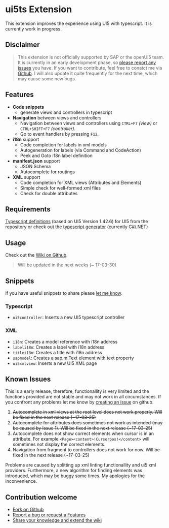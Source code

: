 # ui5ts Extension

This extension improves the experience using UI5 with typescript. It is currently work in progress.

## Disclaimer

> This extension is not officially supported by SAP or the openUi5 team. It is currently in an early development phase, so [please report any issues](https://github.com/apazureck/openui5vscodeTypescriptTools/issues) you have. If you want to contribute, feel free to conatct me via [Github](https://github.com/apazureck/openui5vscodeTypescriptTools/issues). I will also update it quite frequently for the next time, which may cause some new bugs.

## Features

* **Code snippets**
  * generate views and controllers in typescript
* **Navigation** between views and controllers
  * Navigation between views and controllers using `CTRL+F7` _(view)_ or `CTRL+SHIFT+F7` _(controller)_.
  * Go to event handlers by pressing `F12`.
* **i18n** support
  * Code completion for labels in xml models
  * Autogeneration for labels (via Command and CodeAction)
  * Peek and Goto i18n label definition
* **manifest.json** support
  * JSON Schema
  * Autocomplete for routings
* **XML** support
  * Code completion for XML views (Attributes and Elements)
  * Simple check for well-formed xml files
  * Check for double attributes

## Requirements

[Typescript definitions](https://github.com/apazureck/UI5TypescriptDeclarations) (based on UI5 Version 1.42.6) for UI5 from the repository or check out the [typescript generator](https://github.com/apazureck/openui5TypescriptGenerator/stargazers) (currently C#/.NET)

## Usage

Check out the [Wiki on Github](https://github.com/apazureck/openui5vscodeTypescriptTools/wiki).

> Will be updated in the next weeks (~ 17-03-30)

## Snippets

If you have useful snippets to share please [let me know](https://github.com/apazureck/openui5vscodeTypescriptTools/issues).

### Typescript

<!--TYPESCRIPTSNIPPETS-->
* `ui5controller`: Inserts a new UI5 typescript controller

<!--TYPESCRIPTSNIPPETS-->

### XML

<!--XMLSNIPPETS-->

* `i18n`: Creates a model reference with i18n address
* `labeli18n`: Creates a label with i18n address
* `titlei18n`: Creates a title with i18n address
* `sapmodel`: Creates a sap.m.Text element with text property
* `ui5xmlview`: Inserts a new UI5 XML page

<!--XMLSNIPPETS-->

## Known Issues

This is a early release, therefore, functionallity is very limited and the functions provided are not stable and may not work in all circumstances. If you confront any problems let me know by [creating an issue](https://github.com/apazureck/openui5vscodeTypescriptTools/issues) on github.

1. ~~Autocomplete in xml views at the root level does not work properly. Will be fixed in the next release (~17-03-25)~~
1. ~~Autocomplete for attributes does sometimes not work as intended (may be caused by Issue 1). Will be fixed in the next release (~17-03-25)~~
1. Autocomplete does not show correct elements when cursor is in an attribute. For example `<Page><content>!Cursorpos!</content>` will sometimes not display the correct elements.
1. Navigation from fragment to controllers does not work for now. Will be fixed in the next release (~17-03-25)

Problems are caused by splitting up xml linting functionallity and ui5 xml providers. Furthermore, a new algorithm for finding elements was introduced, which may be buggy some times. My apologies for the inconvenience.

## Contribution welcome

* [Fork on Github](https://github.com/apazureck/openui5vscodeTypescriptTools)
* [Report a bug or request a Features](https://github.com/apazureck/openui5vscodeTypescriptTools/issues)
* [Share your knowledge and extend the wiki](https://github.com/apazureck/openui5vscodeTypescriptTools/wiki)